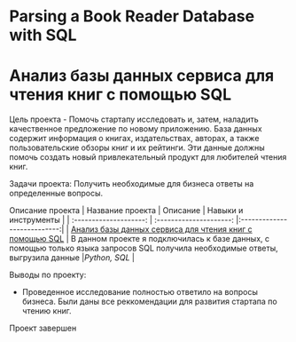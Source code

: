 # Parsing a Book Reader Database with SQL
# Анализ базы данных сервиса для чтения книг с помощью SQL

Цель проекта - Помочь стартапу исследовать и, затем, наладить качественное предложение по новому приложению. База данных содержит информация о книгах, издательствах, авторах, а также пользовательские обзоры книг и их рейтинги. Эти данные должны помочь создать новый привлекательный продукт для любителей чтения книг.

Задачи проекта: 
Получить необходимые для бизнеса ответы на определенные вопросы. 

 Описание проекта
| Название проекта | Описание | Навыки и инструменты  |
| :--------------------: | :---------------------: |:---------------------------:|
| [Анализ базы данных сервиса для чтения книг с помощью SQL](https://github.com/ekaterina-zakharova/Yandex_Practicum/blob/main/Parsing%20a%20Book%20Reader%20Database%20with%20SQL/Анализ%20базы%20данных%20сервиса%20для%20чтения%20книг%20с%20помощью%20SQL.ipynb) | В данном проекте я подключилась к базе данных, с помощью только языка запросов SQL получила необходимые ответы, выгрузила данные |*Python, SQL* |

Выводы по проекту:
   - Проведенное исследование полностью ответило на вопросы бизнеса. Были даны все реккомендации для развития стартапа по чтению книг.
  
Проект завершен
